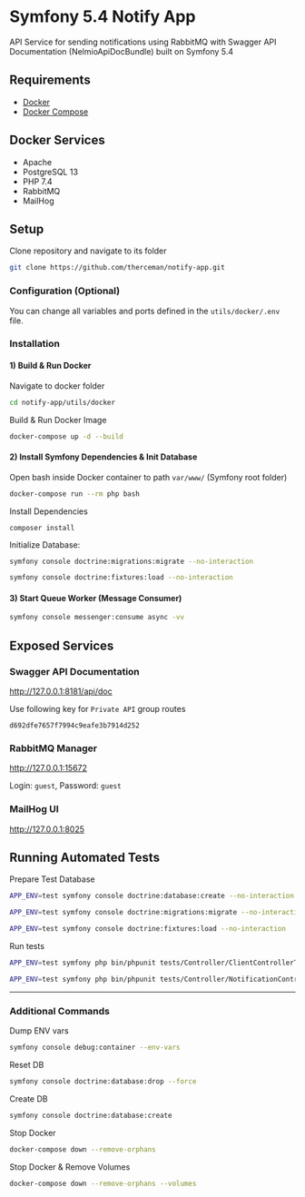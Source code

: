 # Symfony 5.4 Notify App

API Service for sending notifications using RabbitMQ with Swagger API Documentation (NelmioApiDocBundle) built on Symfony 5.4

## Requirements

* [Docker](https://docs.docker.com/engine/install/)
* [Docker Compose](https://docs.docker.com/compose/install/)

## Docker Services

* Apache
* PostgreSQL 13
* PHP 7.4
* RabbitMQ
* MailHog

## Setup

Clone repository and navigate to its folder
```bash
git clone https://github.com/therceman/notify-app.git
```

### Configuration (Optional)

You can change all variables and ports defined in the `utils/docker/.env` file.

### Installation

#### 1) Build & Run Docker

Navigate to docker folder
```bash
cd notify-app/utils/docker
```

Build & Run Docker Image
```bash
docker-compose up -d --build
```

#### 2) Install Symfony Dependencies & Init Database

Open bash inside Docker container to path `var/www/` (Symfony root folder)
```bash
docker-compose run --rm php bash
```

Install Dependencies
```
composer install
```

Initialize Database: 
```bash
symfony console doctrine:migrations:migrate --no-interaction
```
```bash
symfony console doctrine:fixtures:load --no-interaction
```

#### 3) Start Queue Worker (Message Consumer)
```bash
symfony console messenger:consume async -vv
```

## Exposed Services

### Swagger API Documentation

http://127.0.0.1:8181/api/doc

Use following key for `Private API` group routes
```
d692dfe7657f7994c9eafe3b7914d252
```

### RabbitMQ Manager

http://127.0.0.1:15672

Login: `guest`, Password: `guest`

### MailHog UI

http://127.0.0.1:8025

## Running Automated Tests

Prepare Test Database
```bash
APP_ENV=test symfony console doctrine:database:create --no-interaction
```
```bash
APP_ENV=test symfony console doctrine:migrations:migrate --no-interaction
```
```bash
APP_ENV=test symfony console doctrine:fixtures:load --no-interaction
```

Run tests

```bash
APP_ENV=test symfony php bin/phpunit tests/Controller/ClientControllerTest.php
```
```bash
APP_ENV=test symfony php bin/phpunit tests/Controller/NotificationControllerTest.php
```

------

### Additional Commands

Dump ENV vars
```bash
symfony console debug:container --env-vars
```

Reset DB
```bash
symfony console doctrine:database:drop --force
```

Create DB
```bash
symfony console doctrine:database:create
```

Stop Docker
```bash
docker-compose down --remove-orphans
```

Stop Docker & Remove Volumes
```bash
docker-compose down --remove-orphans --volumes
```
